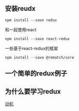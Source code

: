 ## 安装reudx

```
npm install --save redux
```

和一起使用react
```
npm install --save react-redux
```

一些基于react-redux的框架
```
npm install --save @rematch/core
```

## 一个简单的redux例子


## 为什么要学习redux

[动机](https://www.redux.org.cn/docs/introduction/Motivation.html)